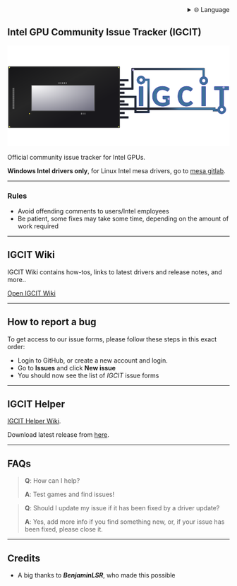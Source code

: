 
<div align="right">
  <details>
    <summary >🌐 Language</summary>
    <div>
      <div align="center">
        <a href="https://openaitx.github.io/view.html?user=IGCIT&project=Intel-GPU-Community-Issue-Tracker-IGCIT&lang=en">English</a>
        | <a href="https://openaitx.github.io/view.html?user=IGCIT&project=Intel-GPU-Community-Issue-Tracker-IGCIT&lang=zh-CN">简体中文</a>
        | <a href="https://openaitx.github.io/view.html?user=IGCIT&project=Intel-GPU-Community-Issue-Tracker-IGCIT&lang=zh-TW">繁體中文</a>
        | <a href="https://openaitx.github.io/view.html?user=IGCIT&project=Intel-GPU-Community-Issue-Tracker-IGCIT&lang=ja">日本語</a>
        | <a href="https://openaitx.github.io/view.html?user=IGCIT&project=Intel-GPU-Community-Issue-Tracker-IGCIT&lang=ko">한국어</a>
        | <a href="https://openaitx.github.io/view.html?user=IGCIT&project=Intel-GPU-Community-Issue-Tracker-IGCIT&lang=hi">हिन्दी</a>
        | <a href="https://openaitx.github.io/view.html?user=IGCIT&project=Intel-GPU-Community-Issue-Tracker-IGCIT&lang=th">ไทย</a>
        | <a href="https://openaitx.github.io/view.html?user=IGCIT&project=Intel-GPU-Community-Issue-Tracker-IGCIT&lang=fr">Français</a>
        | <a href="https://openaitx.github.io/view.html?user=IGCIT&project=Intel-GPU-Community-Issue-Tracker-IGCIT&lang=de">Deutsch</a>
        | <a href="https://openaitx.github.io/view.html?user=IGCIT&project=Intel-GPU-Community-Issue-Tracker-IGCIT&lang=es">Español</a>
        | <a href="https://openaitx.github.io/view.html?user=IGCIT&project=Intel-GPU-Community-Issue-Tracker-IGCIT&lang=it">Italiano</a>
        | <a href="https://openaitx.github.io/view.html?user=IGCIT&project=Intel-GPU-Community-Issue-Tracker-IGCIT&lang=ru">Русский</a>
        | <a href="https://openaitx.github.io/view.html?user=IGCIT&project=Intel-GPU-Community-Issue-Tracker-IGCIT&lang=pt">Português</a>
        | <a href="https://openaitx.github.io/view.html?user=IGCIT&project=Intel-GPU-Community-Issue-Tracker-IGCIT&lang=nl">Nederlands</a>
        | <a href="https://openaitx.github.io/view.html?user=IGCIT&project=Intel-GPU-Community-Issue-Tracker-IGCIT&lang=pl">Polski</a>
        | <a href="https://openaitx.github.io/view.html?user=IGCIT&project=Intel-GPU-Community-Issue-Tracker-IGCIT&lang=ar">العربية</a>
        | <a href="https://openaitx.github.io/view.html?user=IGCIT&project=Intel-GPU-Community-Issue-Tracker-IGCIT&lang=fa">فارسی</a>
        | <a href="https://openaitx.github.io/view.html?user=IGCIT&project=Intel-GPU-Community-Issue-Tracker-IGCIT&lang=tr">Türkçe</a>
        | <a href="https://openaitx.github.io/view.html?user=IGCIT&project=Intel-GPU-Community-Issue-Tracker-IGCIT&lang=vi">Tiếng Việt</a>
        | <a href="https://openaitx.github.io/view.html?user=IGCIT&project=Intel-GPU-Community-Issue-Tracker-IGCIT&lang=id">Bahasa Indonesia</a>
      </div>
    </div>
  </details>
</div>

## Intel GPU Community Issue Tracker (IGCIT)

![igcit-logo.png](igcit-logo.png)

Official community issue tracker for Intel GPUs.

**Windows Intel drivers only**, for Linux Intel mesa drivers, go to [mesa gitlab](https://gitlab.freedesktop.org/mesa/mesa/-/issues).

---

### Rules

* Avoid offending comments to users/Intel employees
* Be patient, some fixes may take some time, depending on the amount of work required

---

## IGCIT Wiki

IGCIT Wiki contains how-tos, links to latest drivers and release notes, and more..

[Open IGCIT Wiki](https://github.com/IGCIT/Intel-GPU-Community-Issue-Tracker-IGCIT/wiki)

---

## How to report a bug

To get access to our issue forms, please follow these steps in this exact order:

 * Login to GitHub, or create a new account and login.
 * Go to **Issues** and click **New issue**
 * You should now see the list of _IGCIT_ issue forms

---

## IGCIT Helper

[IGCIT Helper Wiki](https://github.com/IGCIT/Intel-GPU-Community-Issue-Tracker-IGCIT/wiki/IGCIT-Helper).

Download latest release from [here](https://github.com/IGCIT/IGCIT-Helper/releases).

---

## FAQs

> **Q**: How can I help?
>
> **A**: Test games and find issues!

> **Q**: Should I update my issue if it has been fixed by a driver update?
>
> **A**: Yes, add more info if you find something new, or, if your issue has been fixed, please close it.

---

## Credits

* A big thanks to _**BenjaminLSR**_, who made this possible
